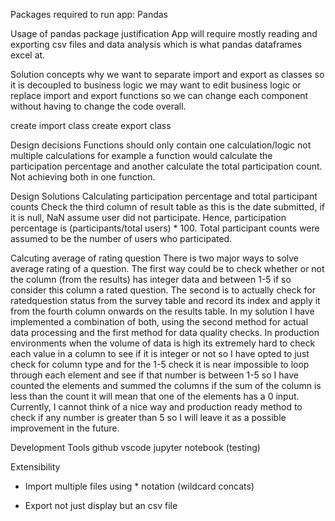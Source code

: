 Packages required to run app:
Pandas

Usage of pandas package justification
App will require mostly reading and exporting csv files and data analysis which 
is what pandas dataframes excel at.


Solution concepts
why we want to separate import and export as classes so it is decoupled to business logic
we may want to edit business logic or replace import and export functions so we can change each 
component without having to change the code overall.

create import class 
create export class

Design decisions
Functions should only contain one calculation/logic not multiple calculations for example a function
would calculate the participation percentage and another calculate the total participation count. Not achieving both in one function. 

Design Solutions
Calculating participation percentage and total participant counts
Check the third column of result table as this is the date submitted, if it is null, NaN assume user did not participate. Hence, participation percentage is (participants/total users) * 100. Total participant counts were assumed to be the number of users who participated.

Calcuting average of rating question
There is two major ways to solve average rating of a question. The first way could be to check whether or not the column (from the results) has integer data and between 1-5 if so consider this column a rated question. The second is to actually check for ratedquestion status from the survey table and record its index and apply it from the fourth column onwards on the results table. In my solution I have implemented a combination of both, using the second method for actual data processing and the first method for data quality checks. In production environments when the volume of data is high its extremely hard to check each value in a column to see if it is integer or not so I have opted to just check for column type and for the 1-5 check it is near impossible to loop through each element and see if that number is between 1-5 so I have counted the elements and summed the columns if the sum of the column is less than the count it will mean that one of the elements has a 0 input. Currently, I cannot think of a nice way and production ready method to check if any number is greater than 5 so I will leave it as a possible improvement in the future. 

Development Tools
github
vscode 
jupyter notebook (testing)

Extensibility
- Import multiple files using * notation (wildcard concats)

- Export not just display but an csv file

